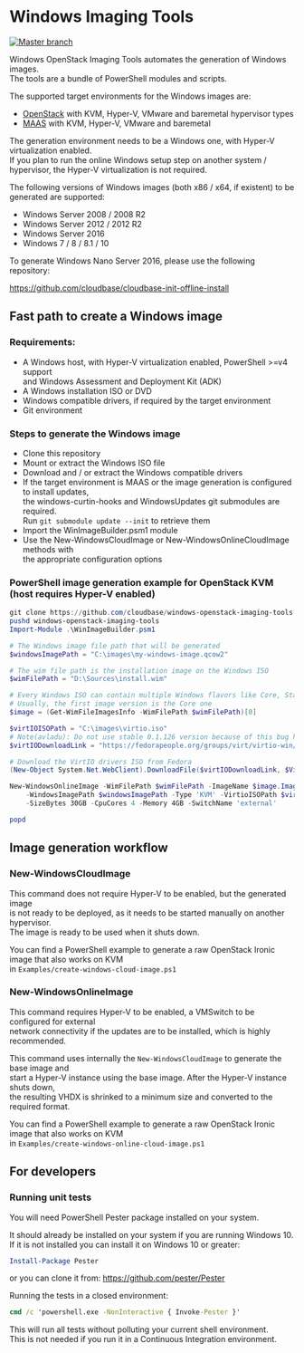 Windows Imaging Tools
===============================
[![Master branch](https://ci.appveyor.com/api/projects/status/github/cloudbase/windows-openstack-imaging-tools?branch=master&svg=true)](https://ci.appveyor.com/project/ader1990/windows-openstack-imaging-tools-w885m)

Windows OpenStack Imaging Tools automates the generation of Windows images.<br/>
The tools are a bundle of PowerShell modules and scripts.

The supported target environments for the Windows images are:
* [OpenStack](https://www.openstack.org/) with KVM, Hyper-V, VMware and baremetal hypervisor types
* [MAAS](https://maas.io/) with KVM, Hyper-V, VMware and baremetal

The generation environment needs to be a Windows one, with Hyper-V virtualization enabled.<br/>
If you plan to run the online Windows setup step on another system / hypervisor, the Hyper-V virtualization is not required.

The following versions of Windows images (both x86 / x64, if existent) to be generated are supported:
* Windows Server 2008 / 2008 R2
* Windows Server 2012 / 2012 R2
* Windows Server 2016 
* Windows 7 / 8 / 8.1 / 10

To generate Windows Nano Server 2016, please use the following repository:

https://github.com/cloudbase/cloudbase-init-offline-install

## Fast path to create a Windows image

### Requirements:

* A Windows host, with Hyper-V virtualization enabled, PowerShell >=v4 support<br/>
and Windows Assessment and Deployment Kit (ADK)
* A Windows installation ISO or DVD
* Windows compatible drivers, if required by the target environment
* Git environment

### Steps to generate the Windows image
* Clone this repository
* Mount or extract the Windows ISO file
* Download and / or extract the Windows compatible drivers
* If the target environment is MAAS or the image generation is configured to install updates,<br/>
the windows-curtin-hooks and WindowsUpdates git submodules are required.<br/>
Run `git submodule update --init` to retrieve them
* Import the WinImageBuilder.psm1 module
* Use the New-WindowsCloudImage or New-WindowsOnlineCloudImage methods with <br/> the appropriate configuration options

### PowerShell image generation example for OpenStack KVM (host requires Hyper-V enabled)
```powershell
git clone https://github.com/cloudbase/windows-openstack-imaging-tools.git
pushd windows-openstack-imaging-tools
Import-Module .\WinImageBuilder.psm1

# The Windows image file path that will be generated
$windowsImagePath = "C:\images\my-windows-image.qcow2"

# The wim file path is the installation image on the Windows ISO
$wimFilePath = "D:\Sources\install.wim"

# Every Windows ISO can contain multiple Windows flavors like Core, Standard, Datacenter
# Usually, the first image version is the Core one
$image = (Get-WimFileImagesInfo -WimFilePath $wimFilePath)[0]

$virtIOISOPath = "C:\images\virtio.iso"
# Note(avladu): Do not use stable 0.1.126 version because of this bug https://github.com/crobinso/virtio-win-pkg-scripts/issues/10
$virtIODownloadLink = "https://fedorapeople.org/groups/virt/virtio-win/direct-downloads/archive-virtio/virtio-win-0.1.133-2/virtio-win.iso"

# Download the VirtIO drivers ISO from Fedora
(New-Object System.Net.WebClient).DownloadFile($virtIODownloadLink, $VirtIOISOPath)

New-WindowsOnlineImage -WimFilePath $wimFilePath -ImageName $image.ImageName `
    -WindowsImagePath $windowsImagePath -Type 'KVM' -VirtioISOPath $virtIOISOPath `
    -SizeBytes 30GB -CpuCores 4 -Memory 4GB -SwitchName 'external'

popd

```

## Image generation workflow

### New-WindowsCloudImage

This command does not require Hyper-V to be enabled, but the generated image<br/>
is not ready to be deployed, as it needs to be started manually on another hypervisor.<br/>
The image is ready to be used when it shuts down.

You can find a PowerShell example to generate a raw OpenStack Ironic image that also works on KVM<br/>
in `Examples/create-windows-cloud-image.ps1`

### New-WindowsOnlineImage
This command requires Hyper-V to be enabled, a VMSwitch to be configured for external<br/>
network connectivity if the updates are to be installed, which is highly recommended.

This command uses internally the `New-WindowsCloudImage` to generate the base image and<br/>
start a Hyper-V instance using the base image. After the Hyper-V instance shuts down, <br/>
the resulting VHDX is shrinked to a minimum size and converted to the required format.

You can find a PowerShell example to generate a raw OpenStack Ironic image that also works on KVM<br/>
in `Examples/create-windows-online-cloud-image.ps1`


## For developers

### Running unit tests

You will need PowerShell Pester package installed on your system.

It should already be installed on your system if you are running Windows 10.<br/>
If it is not installed you can install it on Windows 10 or greater:

```powershell
Install-Package Pester
```

or you can clone it from: https://github.com/pester/Pester


Running the tests in a closed environment:

```cmd
cmd /c 'powershell.exe -NonInteractive { Invoke-Pester }'
```

This will run all tests without polluting your current shell environment. <br/>
This is not needed if you run it in a Continuous Integration environment.

